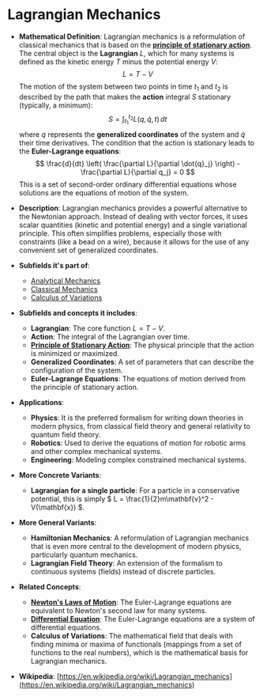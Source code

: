 # Lagrangian Mechanics

- **Mathematical Definition**: Lagrangian mechanics is a reformulation of classical mechanics that is based on the **[principle of stationary action](./principle_of_least_action.md)**. The central object is the **Lagrangian** $L$, which for many systems is defined as the kinetic energy $T$ minus the potential energy $V$:
$$ L = T - V $$
  The motion of the system between two points in time $t_1$ and $t_2$ is described by the path that makes the **action** integral $S$ stationary (typically, a minimum):
$$ S = \int_{t_1}^{t_2} L(q, \dot{q}, t) \,dt $$
  where $q$ represents the **generalized coordinates** of the system and $\dot{q}$ their time derivatives. The condition that the action is stationary leads to the **Euler-Lagrange equations**:
$$ \frac{d}{dt} \left( \frac{\partial L}{\partial \dot{q}_j} \right) - \frac{\partial L}{\partial q_j} = 0 $$
  This is a set of second-order ordinary differential equations whose solutions are the equations of motion of the system.

- **Description**: Lagrangian mechanics provides a powerful alternative to the Newtonian approach. Instead of dealing with vector forces, it uses scalar quantities (kinetic and potential energy) and a single variational principle. This often simplifies problems, especially those with constraints (like a bead on a wire), because it allows for the use of any convenient set of generalized coordinates.

- **Subfields it's part of**:
    - [Analytical Mechanics](https://en.wikipedia.org/wiki/Analytical_mechanics)
    - [Classical Mechanics](https://en.wikipedia.org/wiki/Classical_mechanics)
    - [Calculus of Variations](https://en.wikipedia.org/wiki/Calculus_of_variations)

- **Subfields and concepts it includes**:
    - **Lagrangian**: The core function $L = T - V$.
    - **Action**: The integral of the Lagrangian over time.
    - **[Principle of Stationary Action](./principle_of_least_action.md)**: The physical principle that the action is minimized or maximized.
    - **Generalized Coordinates**: A set of parameters that can describe the configuration of the system.
    - **Euler-Lagrange Equations**: The equations of motion derived from the principle of stationary action.

- **Applications**:
    - **Physics**: It is the preferred formalism for writing down theories in modern physics, from classical field theory and general relativity to quantum field theory.
    - **Robotics**: Used to derive the equations of motion for robotic arms and other complex mechanical systems.
    - **Engineering**: Modeling complex constrained mechanical systems.

- **More Concrete Variants**:
    - **Lagrangian for a single particle**: For a particle in a conservative potential, this is simply $ L = \frac{1}{2}m\mathbf{v}^2 - V(\mathbf{x}) $.

- **More General Variants**:
    - **Hamiltonian Mechanics**: A reformulation of Lagrangian mechanics that is even more central to the development of modern physics, particularly quantum mechanics.
    - **Lagrangian Field Theory**: An extension of the formalism to continuous systems (fields) instead of discrete particles.

- **Related Concepts**:
    - **[Newton's Laws of Motion](../classical_mechanics/newtons_laws.md)**: The Euler-Lagrange equations are equivalent to Newton's second law for many systems.
    - **[Differential Equation](../../applied_mathematics/differential_equations/differential_equation.md)**: The Euler-Lagrange equations are a system of differential equations.
    - **Calculus of Variations**: The mathematical field that deals with finding minima or maxima of functionals (mappings from a set of functions to the real numbers), which is the mathematical basis for Lagrangian mechanics.

- **Wikipedia**: [https://en.wikipedia.org/wiki/Lagrangian_mechanics](https://en.wikipedia.org/wiki/Lagrangian_mechanics)

